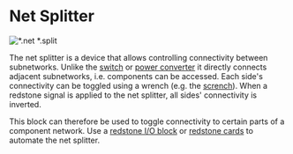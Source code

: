 # Net Splitter

![*.net *.split](oredict:oc:toggleThinger)

The net splitter is a device that allows controlling connectivity between subnetworks. Unlike the [switch](switch.md) or [power converter](powerConverter.md) it directly connects adjacent subnetworks, i.e. components can be accessed. Each side's connectivity can be toggled using a wrench (e.g. the [scrench](../item/wrench.md)). When a redstone signal is applied to the net splitter, all sides' connectivity is inverted.

This block can therefore be used to toggle connectivity to certain parts of a component network. Use a [redstone I/O block](redstone.md) or [redstone cards](../item/redstoneCard1.md) to automate the net splitter.
